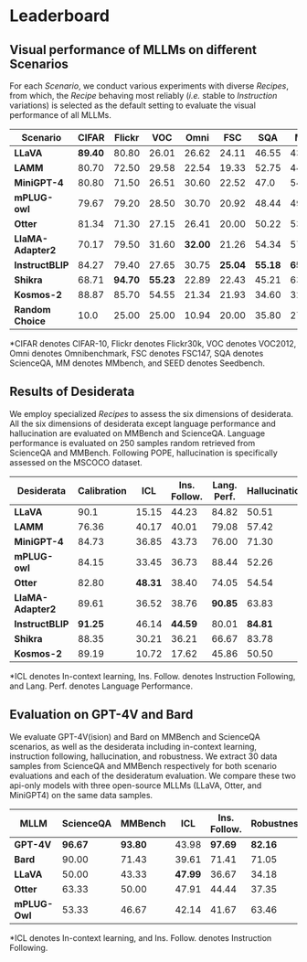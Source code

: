 # Leaderboard

## Visual performance of MLLMs on different Scenarios
For each *Scenario*, we conduct various experiments with diverse *Recipes*, from which, the *Recipe* behaving most reliably (*i.e.* stable to *Instruction* variations) is selected as the default setting to evaluate the visual performance of all MLLMs.


| **Scenario**      | **CIFAR** | **Flickr** | **VOC** | **Omni** | **FSC** | **SQA** | **MM** | **SEED** | **MME** |
|-------------------|--------|--------|-------|-----------|-------|-------|-------|-------|-------|
| **LLaVA**         | **89.40** | 80.80  | 26.01 | 26.62     | 24.11 | 46.55    | 43.13   | 46.45 | 50.17  |
| **LAMM**          | 80.70  | 72.50  | 29.58 | 22.54     | 19.33 | 52.75    | 44.47   | 47.03 | 55.82  |
| **MiniGPT-4**     | 80.80  | 71.50  | 26.51 | 30.60     | 22.52 | 47.0     | 54.34 | 46.48 | 57.12  |
| **mPLUG-owl**     | 79.67  | 79.20  | 28.50 | 30.70     | 20.92 | 48.44    | 49.57   | 42.81 | 71.59 |
| **Otter**         | 81.34  | 71.30  | 27.15 | 26.41     | 20.00 | 50.22    | 53.91   | 36.40 | 63.78  |
| **LlaMA-Adapter2**| 70.17  | 79.50  | 31.60 | **32.00** | 21.26 | 54.34 | 57.06 | 35.41 | 69.90  |
| **InstructBLIP**  | 84.27  | 79.40 | 27.65 | 30.75    | **25.04** | **55.18**    | **65.73**  | **50.81** | **72.0**   |
| **Shikra**        | 68.71  | **94.70**  | **55.23** | 22.89   | 22.43 | 45.21    | 63.26  | 49.79 | 70.28  |
| **Kosmos-2**      | 88.87  | 85.70  | 54.55 | 21.34     | 21.93 | 34.60    | 32.82  | 46.38 | 52.95  |
| **Random Choice** | 10.0   | 25.00  | 25.00 | 10.94     | 20.00 | 35.80    | 27.57  | 24.27 | 50.00  |

*CIFAR denotes CIFAR-10, Flickr denotes Flickr30k, VOC denotes VOC2012, Omni denotes Omnibenchmark, FSC denotes FSC147, SQA denotes ScienceQA, MM denotes MMbench, and SEED denotes Seedbench.

## Results of Desiderata
We employ specialized *Recipes* to assess the six dimensions of desiderata. All the six dimensions of desiderata except language performance and hallucination are evaluated on MMBench and ScienceQA. Language performance is evaluated on 250 samples random retrieved from ScienceQA and MMBench. Following POPE, hallucination is specifically assessed on the MSCOCO dataset.


| **Desiderata**      | **Calibration** | **ICL** | **Ins. Follow.** | **Lang. Perf.** | **Hallucination** | **Robustness** |
|---------------|--------|--------|-------|-----------|-------|-------|
| **LLaVA**         | 90.1     | 15.15       | 44.23 | 84.82             | 50.51       | 63.36         |
| **LAMM**          | 76.36    | 40.17       | 40.01 | 79.08             | 57.42       | 57.98         |
| **MiniGPT-4**     | 84.73    | 36.85       | 43.73 | 76.00             | 71.30       | 60.40         |
| **mPLUG-owl**     | 84.15    | 33.45       | 36.73 | 88.44             | 52.26       | 51.05         |
| **Otter**         | 82.80    | **48.31**       | 38.40 | 74.05             | 54.54       | 57.16         |
| **LlaMA-Adapter2**| 89.61    | 36.52       | 38.76 | **90.85**             | 63.83       | 65.37         |
| **InstructBLIP**  | **91.25**    | 46.14       | **44.59** | 80.01             | **84.81**       | **72.85**         |
| **Shikra**        | 88.35    | 30.21       | 36.21 | 66.67             | 83.78       | 47.91         |
| **Kosmos-2**      | 89.19    | 10.72       | 17.62 | 45.86             | 50.50       | 22.69         |

*ICL denotes In-context learning, Ins. Follow. denotes Instruction Following, and Lang. Perf. denotes Language Performance.

## Evaluation on GPT-4V and Bard
We evaluate GPT-4V(ision) and Bard on MMBench and ScienceQA scenarios, as well as the desiderata including in-context learning, instruction following, hallucination, and robustness. We extract 30 data samples from ScienceQA and MMBench respectively for both scenario evaluations and each of the desideratum evaluation. We compare these two api-only models with three open-source MLLMs (LLaVA, Otter, and MiniGPT4) on the same data samples.


| **MLLM**       | **ScienceQA** | **MMBench** | **ICL**    | **Ins. Follow.** | **Robustness** | **Hallucination** |
|-------------|-----------|---------|--------|--------------|------------|---------------|
| **GPT-4V**  | **96.67** | **93.80**| 43.98| **97.69**    | **82.16**  | **96.00**        |
| **Bard**    | 90.00     | 71.43    | 39.61  | 71.41        | 71.05       | 88.88           |
| **LLaVA**   | 50.00     | 43.33    |**47.99**| 36.67      |  34.18       | 36.67 |
| **Otter**    |  63.33       | 50.00|  47.91   |    44.44         |  37.35        | 80.00 |
| **mPLUG-Owl** |  53.33       |  46.67       |   42.14  |     41.67        |  63.46        | 36.67
*ICL denotes In-context learning, and Ins. Follow. denotes Instruction Following.